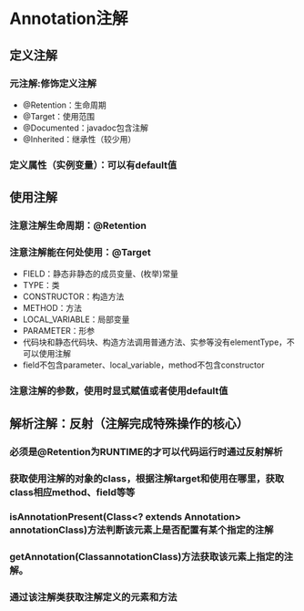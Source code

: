 # Annotation注解

## 定义注解

### 元注解:修饰定义注解

- @Retention：生命周期
- @Target：使用范围
- @Documented：javadoc包含注解
- @Inherited：继承性（较少用）

### 定义属性（实例变量）：可以有default值

## 使用注解

### 注意注解生命周期：@Retention

### 注意注解能在何处使用：@Target

- FIELD：静态非静态的成员变量、(枚举)常量
- TYPE：类
- CONSTRUCTOR：构造方法
- METHOD：方法
- LOCAL_VARIABLE：局部变量
- PARAMETER：形参
- 代码块和静态代码块、构造方法调用普通方法、实参等没有elementType，不可以使用注解
-  field不包含parameter、local_variable，method不包含constructor

### 注意注解的参数，使用时显式赋值或者使用default值

## 解析注解：反射（注解完成特殊操作的核心）

### 必须是@Retention为RUNTIME的才可以代码运行时通过反射解析

### 获取使用注解的对象的class，根据注解target和使用在哪里，获取class相应method、field等等

### isAnnotationPresent(Class<? extends Annotation> annotationClass)方法判断该元素上是否配置有某个指定的注解

### getAnnotation(Class<A>annotationClass)方法获取该元素上指定的注解。

### 通过该注解类获取注解定义的元素和方法

